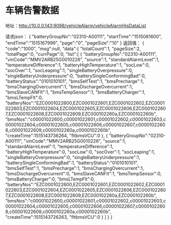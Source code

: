 # 车辆告警数据
地址：http://10.0.0.143:9098/vehicleAlarm/vehicleAlarmHisDataList

请求json：
{
    "batteryGroupNo":"02310-A00111",
    "startTime":"1515081600",
    "endTime":"1515167999",
    "page":"0",
    "pageSize":"10"
}
返回值：
{
    "code":"1000",
    "msg":null,
    "data":{
        "totalCount":1,
        "pageSize":2,
        "totalPage":0,
        "currPage":0,
        "list":[
            {
                "batteryGroupNo":"02310-A00111",
                "vinCode":"MMV2ARB25G0010226",
                "source":1,
                "standardAlarmLevel":1,
                "temperatureDifference":1,
                "batteryHighTemperature":1,
                "socLow":0,
                "socOver":1,
                "socLeaping":1,
                "singleBatteryOverpressure":0,
                "singleBatteryUnderpressure":0,
                "batterySingleConformingBad":0,
                "batteryStatus":"0101010101",
                "bmsSelfTest":1,
                "bmsPrecharge":1,
                "bmsChargingOvercurrent":1,
                "bmsDischargeOvercurrent":1,
                "bmsSlaveCANFlt":1,
                "bmsTempSensor":1,
                "bmsBatteryCharger":1,
                "bmsLTempFlt":0,
                "batteryNos":"EZC0001022600,EZC0001022601,EZC0001022602,EZC0001022603,EZC0001022604,EZC0001022605,EZC0001022606,EZC0001022607,EZC0001022608,EZC0001022609,EZC000102260a,EZC000102260b",
                "bmsNos":"c00001022600,c00001022601,c00001022602,c00001022603,c00001022604,c00001022605,c00001022606,c00001022607,c00001022608,c00001022609,c0000102260a,c0000102260b",
                "createTime":1515143736264,
                "fltbmsVCU":0
            },
            {
                "batteryGroupNo":"02310-A00111",
                "vinCode":"MMV2ARB25G0010226",
                "source":1,
                "standardAlarmLevel":1,
                "temperatureDifference":1,
                "batteryHighTemperature":0,
                "socLow":0,
                "socOver":1,
                "socLeaping":1,
                "singleBatteryOverpressure":0,
                "singleBatteryUnderpressure":1,
                "batterySingleConformingBad":1,
                "batteryStatus":"0101010101",
                "bmsSelfTest":1,
                "bmsPrecharge":1,
                "bmsChargingOvercurrent":1,
                "bmsDischargeOvercurrent":0,
                "bmsSlaveCANFlt":1,
                "bmsTempSensor":0,
                "bmsBatteryCharger":0,
                "bmsLTempFlt":0,
                "batteryNos":"EZC0001022600,EZC0001022601,EZC0001022602,EZC0001022603,EZC0001022604,EZC0001022605,EZC0001022606,EZC0001022607,EZC0001022608,EZC0001022609,EZC000102260a,EZC000102260b",
                "bmsNos":"c00001022600,c00001022601,c00001022602,c00001022603,c00001022604,c00001022605,c00001022606,c00001022607,c00001022608,c00001022609,c0000102260a,c0000102260b",
                "createTime":1515143726263,
                "fltbmsVCU":0
            }
        ]
    }
}


